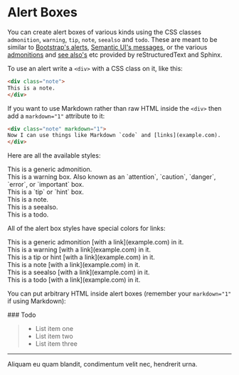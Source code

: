 Alert Boxes
===========

You can create alert boxes of various kinds using the CSS classes
`admonition`, `warning`, `tip`, `note`, `seealso` and `todo`.
These are meant to be similar to
[Bootstrap's alerts](https://getbootstrap.com/docs/4.1/components/alerts/),
[Semantic UI's messages](https://semantic-ui.com/collections/message.html),
or the various [admonitions](http://docutils.sourceforge.net/docs/ref/rst/directives.html#attention)
and [see also's](https://www.sphinx-doc.org/en/master/extdev/nodes.html?highlight=admonition#sphinx.addnodes.seealso)
etc provided by reStructuredText and Sphinx.

To use an alert write a `<div>` with a CSS class on it, like this:

```html
<div class="note">
This is a note.
</div>
```

If you want to use Markdown rather than raw HTML inside the `<div>` then add a
`markdown="1"` attribute to it:

```html
<div class="note" markdown="1">
Now I can use things like Markdown `code` and [links](example.com).
</div>
```

Here are all the available styles:

<div class="admonition">
This is a generic admonition.
</div>

<div class="warning" markdown="1">
This is a warning box.
Also known as an `attention`, `caution`, `danger`, `error`, or `important` box.
</div>

<div class="tip" markdown="1">
This is a `tip` or `hint` box.
</div>

<div class="note">
This is a note.
</div>

<div class="seealso">
This is a seealso.
</div>

<div class="todo">
This is a todo.
</div>

All of the alert box styles have special colors for links:

<div class="admonition" markdown="1">
This is a generic admonition [with a link](example.com) in it.
</div>

<div class="warning" markdown="1">
This is a warning [with a link](example.com) in it.
</div>

<div class="tip" markdown="1">
This is a tip or hint [with a link](example.com) in it.
</div>

<div class="note" markdown="1">
This is a note [with a link](example.com) in it.
</div>

<div class="seealso" markdown="1">
This is a seealso [with a link](example.com) in it.
</div>

<div class="todo" markdown="1">
This is a todo [with a link](example.com) in it.
</div>

You can put arbitrary HTML inside alert boxes (remember your `markdown="1"` if
using Markdown):

<div class="todo" markdown="1">
### Todo

> * List item one
> * List item two
> * List item three

* * *

Aliquam eu quam blandit, condimentum velit nec, hendrerit urna.
</div>
